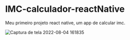 # IMC-calculador-reactNative
Meu primeiro projeto react native, um app de calcular imc.


![Captura de tela 2022-08-04 161835](https://user-images.githubusercontent.com/93662977/182935102-7c5199b6-aba6-4cb2-805f-49a268e0b730.png)

